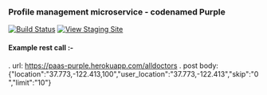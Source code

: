 ### Profile management microservice - codenamed Purple
[![Build Status](https://travis-ci.org/airavata-courses/MayDay.svg?branch=develop-microservice-purple)](https://travis-ci.org/airavata-courses/MayDay)
[![View Staging Site](https://img.shields.io/badge/staging-online-brightgreen.svg)](https://paas-purple.herokuapp.com/test)

#### Example rest call :-
 . url: https://paas-purple.herokuapp.com/alldoctors
 . post body: {"location":"37.773,-122.413,100","user_location":"37.773,-122.413","skip":"0","limit":"10"}

